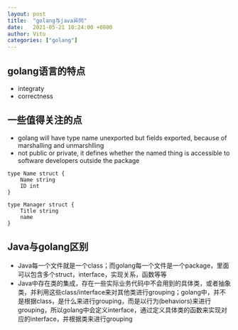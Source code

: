 ```yaml
---
layout: post
title:  "golang与java异同"
date:   2021-05-21 10:24:00 +0800
author: Vito
categories: ["golang"]
---
```

## golang语言的特点
* integraty
* correctness 

## 一些值得关注的点
* golang will have type name unexported but fields exported, because of marshalling and unmarshlling
* not public or private, it defines whether the named thing is accessible to software developers outside the package 
```
type Name struct {
	Name string
	ID int
}

type Manager struct {
	Title string
	name
}
```

## Java与golang区别
* Java每一个文件就是一个class；而golang每一个文件是一个package，里面可以包含多个struct，interface，实现关系，函数等等
* Java中存在类的集成，存在一些实际业务代码中不会用到的具体类，或者抽象类，并利用这些class/interface来对其他类进行grouping；golang中，并不是根据class，是什么来进行grouping，而是以行为(behaviors)来进行grouping，所以golang中会定义interface，通过定义具体类的函数来实现对应的interface，并根据类来进行grouping